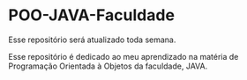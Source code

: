 # POO-JAVA-Faculdade
Esse repositório será atualizado toda semana.

Esse repositório é dedicado ao meu aprendizado na matéria de Programação Orientada à Objetos
da faculdade, JAVA.
